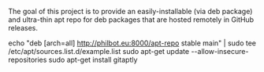 The goal of this project is to provide an easily-installable (via deb package) and ultra-thin apt repo for deb packages that are hosted remotely in GitHub releases.

echo "deb [arch=all] http://philbot.eu:8000/apt-repo stable main" | sudo tee /etc/apt/sources.list.d/example.list
sudo apt-get update --allow-insecure-repositories
sudo apt-get install gitaptly
